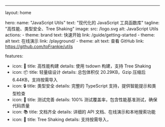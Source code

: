 ---
layout: home

hero:
  name: "JavaScript Utils"
  text: "现代化的 JavaScript 工具函数库"
  tagline: "高性能、类型安全、Tree Shaking"
  image:
    src: /logo.svg
    alt: JavaScript Utils
  actions:
    - theme: brand
      text: 快速开始
      link: /guide/getting-started
    - theme: alt
      text: 在线演示
      link: /playground/
    - theme: alt
      text: 查看 GitHub
      link: https://github.com/toFrankie/utils

features:
  - icon: 🚀
    title: 高性能构建
    details: 使用 tsdown 构建，支持 Tree Shaking
  - icon: 📦
    title: 轻量级设计
    details: 总包体积仅 20.29KB，Gzip 压缩后 6.44KB，支持按需导入
  - icon: 🔒
    title: 类型安全
    details: 完整的 TypeScript 支持，提供智能提示和类型检查
  - icon: 🧪
    title: 测试完善
    details: 100% 测试覆盖率，包含性能基准测试，确保代码质量
  - icon: 📚
    title: 文档齐全
    details: 详细的 API 文档、在线演示和本地搜索功能
  - icon: 🌳
    title: Tree Shaking
    details: 支持按需导入，
